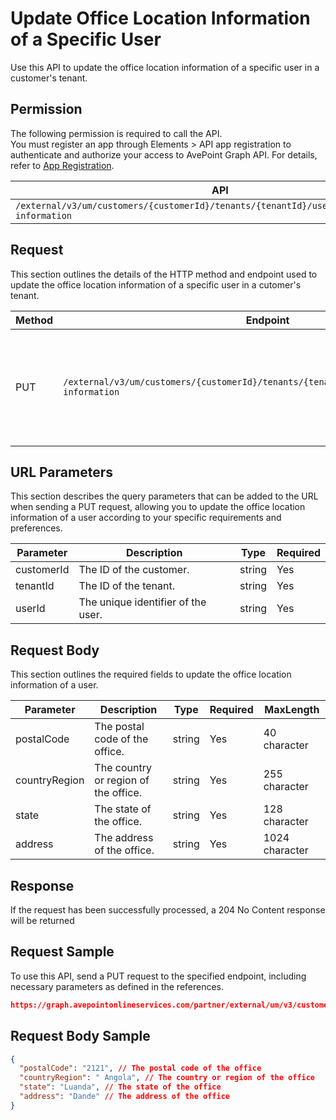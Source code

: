 # Update Office Location Information of a Specific User

Use this API to update the office location information of a specific user in a customer's tenant. 

## Permission

The following permission is required to call the API.  
You must register an app through Elements > API app registration to authenticate and authorize your access to AvePoint Graph API. For details, refer to [App Registration](https://cdn.avepoint.com/assets/apelements-webhelp/avepoint-elements-for-partners/index.htm#!Documents/appregistration.htm).

| API | Permission  |
|-----------|--------|
| `/external/v3/um/customers/{customerId}/tenants/{tenantId}/users/{userId}/office-information`|elements.um.user.readwrite.all|  

## Request

This section outlines the details of the HTTP method and endpoint used to update the office location information of a specific user in a cutomer's tenant.

| Method | Endpoint | Description |
|-----------|--------|------------|
| PUT | `/external/v3/um/customers/{customerId}/tenants/{tenantId}/users/{userId}/office-information` | Updates the office location information of a specific user in a customer's tenant.|

## URL Parameters

This section describes the query parameters that can be added to the URL when sending a PUT request, allowing you to update the office location information of a user according to your specific requirements and preferences.

| Parameter | Description | Type | Required |
| --- | --- | --- |---|
| customerId | The ID of the customer. | string | Yes |
| tenantId | The ID of the tenant. | string | Yes |
| userId | The unique identifier of the user. | string | Yes |

## Request Body

This section outlines the required fields to update the office location information of a user.

| Parameter | Description | Type | Required | MaxLength
| --- | --- | --- | --- | ---|
| postalCode | The postal code of the office. | string | Yes | 40 character |
| countryRegion | The country or region of the office. | string | Yes | 255 character|
| state | The state of the office. | string | Yes | 128 character|
| address | The address of the office. | string | Yes | 1024 character|

## Response

If the request has been successfully processed, a 204 No Content response will be returned

## Request Sample

To use this API, send a PUT request to the specified endpoint, including necessary parameters as defined in the references. 

```json
https://graph.avepointonlineservices.com/partner/external/um/v3/customers/966f35cc-****-****-****-25cdbcf82a07/tenants/0c7715b3-****-****-****-f3634dcfacec/users/7c18fd6f-****-****-****-5725fa9edc3f/office-information
```
## Request Body Sample

```json
{
  "postalCode": "2121", // The postal code of the office
  "countryRegion": " Angola", // The country or region of the office
  "state": "Luanda", // The state of the office
  "address": "Dande" // The address of the office
}
```